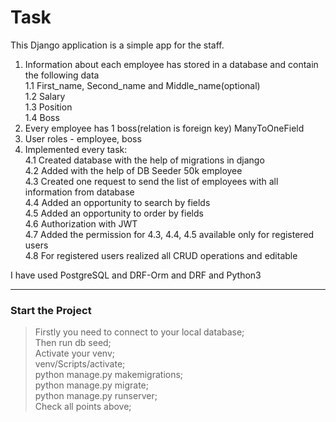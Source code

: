 # __Task__
This Django application is a simple app for the staff.
1. Information about each employee has stored in a database and contain the following data<br/>
  1.1 First_name, Second_name and Middle_name(optional)<br/>
  1.2 Salary<br/>
  1.3 Position<br/>
  1.4 Boss<br/>
2. Every employee has 1 boss(relation is foreign key) ManyToOneField
3. User roles - employee, boss
4. Implemented every task:<br/>
    4.1 Created database with the help of migrations in django<br/>
    4.2 Added with the help of DB Seeder 50k employee<br/>
    4.3 Created one request to send the list of employees with all information from database<br/>
    4.4 Added an opportunity to search by fields<br/>
    4.5 Added an opportunity to order by fields<br/>
    4.6 Authorization with JWT<br/>
    4.7 Added the permission for 4.3, 4.4, 4.5 available only for registered users<br/>
    4.8 For registered users realized all CRUD operations and editable<br/>

I have used PostgreSQL and DRF-Orm and DRF and Python3

---

### Start the Project
>Firstly you need to connect to your local database;<br/>
>Then run db seed;<br/>
>Activate your venv;<br/>
>venv/Scripts/activate;<br/>
>python manage.py makemigrations;<br/>
>python manage.py migrate;<br/>
>python manage.py runserver;<br/>
>Check all points above;<br/>

